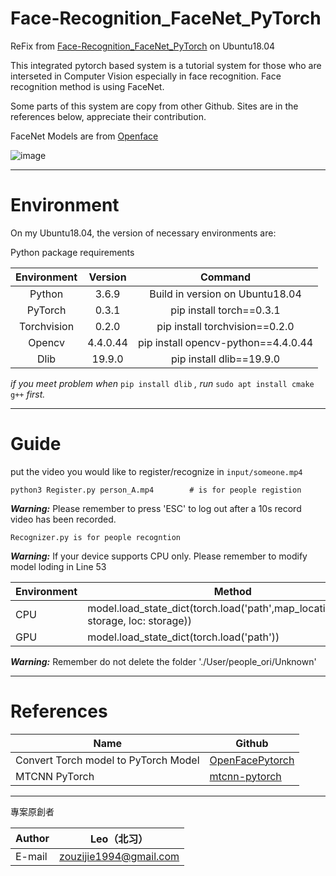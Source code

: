 Face-Recognition_FaceNet_PyTorch
===========================

ReFix from [Face-Recognition_FaceNet_PyTorch](https://github.com/BeiXi1949/Face-Recognition_FaceNet_PyTorch) on Ubuntu18.04

This integrated pytorch based system is a tutorial system for those who are interseted in Computer Vision especially in face recognition. Face recognition method is using FaceNet.

Some parts of this system are copy from other Github. Sites are in the references below, appreciate their contribution.

FaceNet Models are from [Openface](https://cmusatyalab.github.io/openface/ "悬停显示")

![image](https://github.com/BeiXi1949/Face-Recognition_FaceNet_PyTorch/blob/master/test.jpeg)
****
# Environment  

On my Ubuntu18.04, the version of necessary environments are:

Python package requirements

| Environment | Version  |               Command               |
| :---------: | :------: | :---------------------------------: |
|   Python    |  3.6.9   |   Build in version on Ubuntu18.04   |
|   PyTorch   |  0.3.1   |      pip install torch==0.3.1       |
| Torchvision |  0.2.0   |   pip install torchvision==0.2.0    |
|   Opencv    | 4.4.0.44 | pip install opencv-python==4.4.0.44 |
|    Dlib     |  19.9.0  |      pip install dlib==19.9.0       |

*if you meet problem when* `pip install dlib` *, run* `sudo apt install cmake g++` *first.*

*******************************************************************************************************
# Guide

put the video you would like to register/recognize in `input/someone.mp4`

```
python3 Register.py person_A.mp4        # is for people registion
```

___Warning:___ Please remember to press 'ESC' to log out after a 10s record video has been recorded. 

```
Recognizer.py is for people recogntion
```

___Warning:___ If your device supports CPU only. Please remember to modify model loding in Line 53

| Environment | Method                                                                              |
| ----------- | ----------------------------------------------------------------------------------- |
| CPU         | model.load_state_dict(torch.load('path',map_location=lambda storage, loc: storage)) |
| GPU         | model.load_state_dict(torch.load('path'))                                           |

___Warning:___ Remember do not delete the folder './User/people_ori/Unknown'

*******************************************************************************************************

# References  

| Name                                 | Github                                                                     |
| ------------------------------------ | -------------------------------------------------------------------------- |
| Convert Torch model to PyTorch Model | [OpenFacePytorch](https://github.com/thnkim/OpenFacePytorch "悬停显示")    |
| MTCNN PyTorch                        | [mtcnn-pytorch](https://github.com/TropComplique/mtcnn-pytorch "悬停显示") |

*******************************************************************************************************

專案原創者

| Author | Leo（北习）            |
| ------ | ---------------------- |
| E-mail | zouzijie1994@gmail.com |
